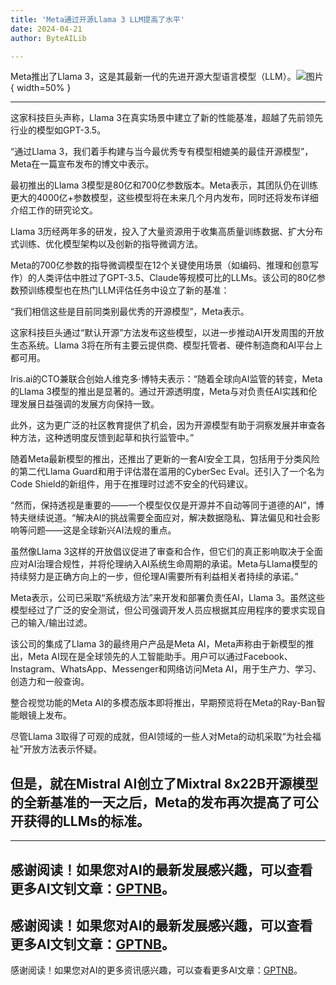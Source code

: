 ```yaml
---
title: 'Meta通过开源Llama 3 LLM提高了水平'
date: 2024-04-21
author: ByteAILib

---
```


Meta推出了Llama 3，这是其最新一代的先进开源大型语言模型（LLM）。![图片](https://www.artificialintelligence-news.com/wp-content/uploads/sites/9/2024/04/IMG_0091-scaled.jpeg){ width=50% }

---
这家科技巨头声称，Llama 3在真实场景中建立了新的性能基准，超越了先前领先行业的模型如GPT-3.5。

“通过Llama 3，我们着手构建与当今最优秀专有模型相媲美的最佳开源模型”，Meta在一篇宣布发布的博文中表示。

最初推出的Llama 3模型是80亿和700亿参数版本。Meta表示，其团队仍在训练更大的4000亿+参数模型，这些模型将在未来几个月内发布，同时还将发布详细介绍工作的研究论文。

Llama 3历经两年多的研发，投入了大量资源用于收集高质量训练数据、扩大分布式训练、优化模型架构以及创新的指导微调方法。

Meta的700亿参数的指导微调模型在12个关键使用场景（如编码、推理和创意写作）的人类评估中胜过了GPT-3.5、Claude等规模可比的LLMs。该公司的80亿参数预训练模型也在热门LLM评估任务中设立了新的基准：

“我们相信这些是目前同类别最优秀的开源模型”，Meta表示。

这家科技巨头通过“默认开源”方法发布这些模型，以进一步推动AI开发周围的开放生态系统。Llama 3将在所有主要云提供商、模型托管者、硬件制造商和AI平台上都可用。

Iris.ai的CTO兼联合创始人维克多·博特夫表示：“随着全球向AI监管的转变，Meta的Llama 3模型的推出是显著的。通过开源透明度，Meta与对负责任AI实践和伦理发展日益强调的发展方向保持一致。

此外，这为更广泛的社区教育提供了机会，因为开源模型有助于洞察发展并审查各种方法，这种透明度反馈到起草和执行监管中。”

随着Meta最新模型的推出，还推出了更新的一套AI安全工具，包括用于分类风险的第二代Llama Guard和用于评估潜在滥用的CyberSec Eval。还引入了一个名为Code Shield的新组件，用于在推理时过滤不安全的代码建议。

“然而，保持透视是重要的——一个模型仅仅是开源并不自动等同于道德的AI”，博特夫继续说道。“解决AI的挑战需要全面应对，解决数据隐私、算法偏见和社会影响等问题——这是全球新兴AI法规的重点。

虽然像Llama 3这样的开放倡议促进了审查和合作，但它们的真正影响取决于全面应对AI治理合规性，并将伦理纳入AI系统生命周期的承诺。Meta与Llama模型的持续努力是正确方向上的一步，但伦理AI需要所有利益相关者持续的承诺。”

Meta表示，公司已采取“系统级方法”来开发和部署负责任AI，Llama 3。虽然这些模型经过了广泛的安全测试，但公司强调开发人员应根据其应用程序的要求实现自己的输入/输出过滤。

该公司的集成了Llama 3的最终用户产品是Meta AI，Meta声称由于新模型的推出，Meta AI现在是全球领先的人工智能助手。用户可以通过Facebook、Instagram、WhatsApp、Messenger和网络访问Meta AI，用于生产力、学习、创造力和一般查询。

整合视觉功能的Meta AI的多模态版本即将推出，早期预览将在Meta的Ray-Ban智能眼镜上发布。

尽管Llama 3取得了可观的成就，但AI领域的一些人对Meta的动机采取“为社会福祉”开放方法表示怀疑。

但是，就在Mistral AI创立了Mixtral 8x22B开源模型的全新基准的一天之后，Meta的发布再次提高了可公开获得的LLMs的标准。
---

---
感谢阅读！如果您对AI的最新发展感兴趣，可以查看更多AI文钊文章：[GPTNB](https://gptnb.com)。
---
感谢阅读！如果您对AI的最新发展感兴趣，可以查看更多AI文钊文章：[GPTNB](https://gptnb.com)。
---
感谢阅读！如果您对AI的更多资讯感兴趣，可以查看更多AI文章：[GPTNB](https://gptnb.com)。